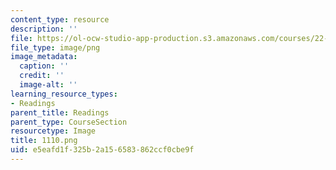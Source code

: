 ```yaml
---
content_type: resource
description: ''
file: https://ol-ocw-studio-app-production.s3.amazonaws.com/courses/22-01-introduction-to-nuclear-engineering-and-ionizing-radiation-fall-2016/e5eafd1f325b2a156583862ccf0cbe9f_1110.png
file_type: image/png
image_metadata:
  caption: ''
  credit: ''
  image-alt: ''
learning_resource_types:
- Readings
parent_title: Readings
parent_type: CourseSection
resourcetype: Image
title: 1110.png
uid: e5eafd1f-325b-2a15-6583-862ccf0cbe9f
---
```


